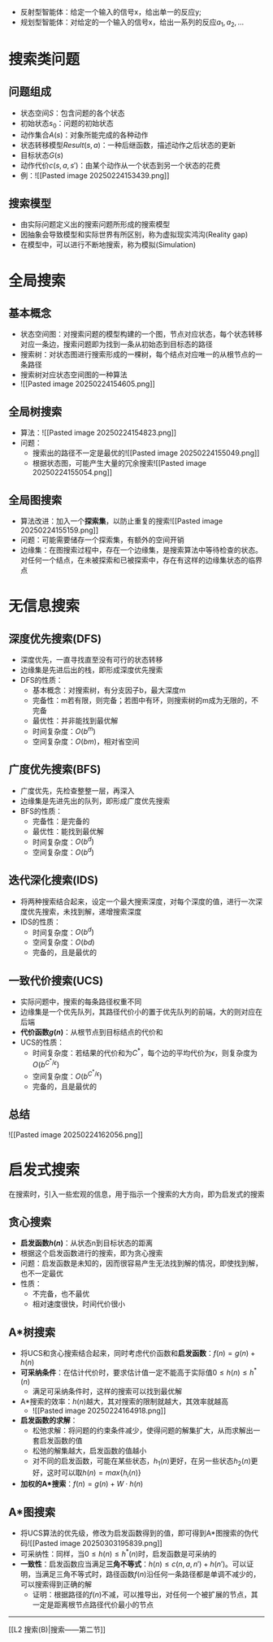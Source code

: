 - 反射型智能体：给定一个输入的信号x，给出单一的反应y;
- 规划型智能体：对给定的一个输入的信号x，给出一系列的反应$a_1,a_2,...$
# 搜索类问题
## 问题组成
- 状态空间$S$：包含问题的各个状态
- 初始状态$s_0$：问题的初始状态
- 动作集合$A(s)$：对象所能完成的各种动作
- 状态转移模型$Result(s,a)$：一种后继函数，描述动作之后状态的更新
- 目标状态$G(s)$
- 动作代价$c(s,a,s')$：由某个动作从一个状态到另一个状态的花费
- 例：![[Pasted image 20250224153439.png]]
## 搜索模型
- 由实际问题定义出的搜索问题所形成的搜索模型
- 因抽象会导致模型和实际世界有所区别，称为虚拟现实鸿沟(Reality gap)
- 在模型中，可以进行不断地搜索，称为模拟(Simulation)
# 全局搜索
## 基本概念
- 状态空间图：对搜索问题的模型构建的一个图，节点对应状态，每个状态转移对应一条边，搜索问题即为找到一条从初始态到目标态的路径
- 搜索树：对状态图进行搜索形成的一棵树，每个结点对应唯一的从根节点的一条路径
- 搜索树对应状态空间图的一种算法
- ![[Pasted image 20250224154605.png]]
## 全局树搜索
- 算法：![[Pasted image 20250224154823.png]]
- 问题：
	- 搜索出的路径不一定是最优的![[Pasted image 20250224155049.png]]
	- 根据状态图，可能产生大量的冗余搜索![[Pasted image 20250224155054.png]]
## 全局图搜索
- 算法改进：加入一个**探索集**，以防止重复的搜索![[Pasted image 20250224155159.png]]
- 问题：可能需要储存一个探索集，有额外的空间开销
- 边缘集：在图搜索过程中，存在一个边缘集，是搜索算法中等待检查的状态。对任何一个结点，在未被探索和已被探索中，存在有这样的边缘集状态的临界点
# 无信息搜索
## 深度优先搜索(DFS)
- 深度优先，一直寻找直至没有可行的状态转移
- 边缘集是先进后出的栈，即形成深度优先搜索
- DFS的性质：
	- 基本概念：对搜索树，有分支因子b，最大深度m
	- 完备性：m若有限，则完备；若图中有环，则搜索树的m成为无限的，不完备
	- 最优性：并非能找到最优解
	- 时间复杂度：$O(b^m)$
	- 空间复杂度：$O(bm)$，相对省空间
## 广度优先搜索(BFS)
- 广度优先，先检查整整一层，再深入
- 边缘集是先进先出的队列，即形成广度优先搜索
- BFS的性质：
	- 完备性：是完备的
	- 最优性：能找到最优解
	- 时间复杂度：$O(b^d)$
	- 空间复杂度：$O(b^d)$
## 迭代深化搜索(IDS)
- 将两种搜索结合起来，设定一个最大搜索深度，对每个深度的值，进行一次深度优先搜索，未找到解，递增搜索深度
- IDS的性质：
	- 时间复杂度：$O(b^d)$
	- 空间复杂度：$O(bd)$
	- 完备的，且是最优的
## 一致代价搜索(UCS)
- 实际问题中，搜索的每条路径权重不同
- 边缘集是一个优先队列，其路径代价小的置于优先队列的前端，大的则对应在后端
- **代价函数$g(n)$**：从根节点到目标结点的代价和
- UCS的性质：
	- 时间复杂度：若结果的代价和为$C^*$，每个边的平均代价为$\epsilon$，则复杂度为$O(b^{C^*/\epsilon})$
	- 空间复杂度：$O(b^{C^*/\epsilon})$
	- 完备的，且是最优的
## 总结
![[Pasted image 20250224162056.png]]
# 启发式搜索
在搜索时，引入一些宏观的信息，用于指示一个搜索的大方向，即为启发式的搜索
## 贪心搜索
- **启发函数$h(n)$**：从状态n到目标状态的距离
- 根据这个启发函数进行的搜索，即为贪心搜索
- 问题：启发函数是未知的，因而很容易产生无法找到解的情况，即使找到解，也不一定最优
- 性质：
	- 不完备，也不最优
	- 相对速度很快，时间代价很小
## A\*树搜索
- 将UCS和贪心搜索结合起来，同时考虑代价函数和**启发函数**：$f(n)=g(n)+h(n)$
- **可采纳条件**：在估计代价时，要求估计值一定不能高于实际值$0\leq h(n)\leq h^*(n)$
	- 满足可采纳条件时，这样的搜索可以找到最优解
- A\*搜索的效率：$h(n)$越大，其对搜索的限制就越大，其效率就越高
	- ![[Pasted image 20250224164918.png]]
- **启发函数的求解**：
	- 松弛求解：将问题的约束条件减少，使得问题的解集扩大，从而求解出一套启发函数的值
	- 松弛的解集越大，启发函数的值越小
	- 对不同的启发函数，可能在某些状态，$h_1(n)$更好，在另一些状态$h_2(n)$更好，这时可以取$h(n)=max\{h_i(n)\}$
- **加权的A\*搜索**：$f(n)=g(n)+W\cdot h(n)$
## A\*图搜索
- 将UCS算法的优先级，修改为启发函数得到的值，即可得到A\*图搜索的伪代码![[Pasted image 20250303195839.png]]
- 可采纳性：同样，当$0\leq h(n)\leq h^*(n)$时，启发函数是可采纳的
- **一致性**：启发函数应当满足**三角不等式**：$h(n)\leq c(n,a,n')+h(n')$。可以证明，当满足三角不等式时，路径函数$f(n)$沿任何一条路径都是单调不减少的，可以搜索得到正确的解
	- 证明：根据路径的$f(n)$不减，可以推导出，对任何一个被扩展的节点，其一定是距离根节点路径代价最小的节点
---
[[L2 搜索(B)|搜索——第二节]]